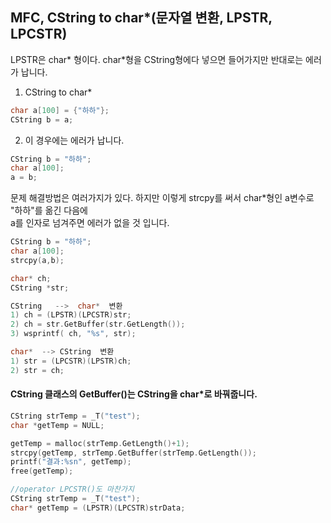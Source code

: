 ## MFC, CString to char*(문자열 변환, LPSTR, LPCSTR)
LPSTR은  char* 형이다. char*형을 CString형에다 넣으면 들어가지만 반대로는 에러가 납니다.

1. CString to char* 
```c
char a[100] = {"하하"};
CString b = a;
```
2. 이 경우에는 에러가 납니다.
```c
CString b = "하하";
char a[100];
a = b;
```
문제 해결방법은 여러가지가 있다. 하지만 이렇게 strcpy를 써서 char*형인 a변수로 "하하"를 옮긴 다음에   
a를 인자로 넘겨주면 에러가 없을 것 입니다.
```c
CString b = "하하";
char a[100];
strcpy(a,b);
```

```c++
char* ch;
CString *str;

CString   -->  char*  변환
1) ch = (LPSTR)(LPCSTR)str;
2) ch = str.GetBuffer(str.GetLength());
3) wsprintf( ch, "%s", str);

char*  --> CString  변환
1) str = (LPCSTR)(LPSTR)ch;
2) str = ch;

```

#### CString 클래스의 GetBuffer()는 CString을  char*로 바꿔줍니다.
```c
CString strTemp = _T("test");
char *getTemp = NULL;

getTemp = malloc(strTemp.GetLength()+1);
strcpy(getTemp, strTemp.GetBuffer(strTemp.GetLength());
printf("결과:%sn", getTemp);
free(getTemp);

//operator LPCSTR()도 마찬가지
CString strTemp = _T("test");
char* getTemp = (LPSTR)(LPCSTR)strData;

```
